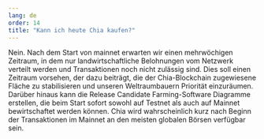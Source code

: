 ```yaml
---
lang: de
order: 14
title: "Kann ich heute Chia kaufen?"
---
```


Nein. Nach dem Start von mainnet erwarten wir einen mehrwöchigen Zeitraum, in dem nur landwirtschaftliche Belohnungen vom Netzwerk verteilt werden und Transaktionen noch nicht zulässig sind. Dies soll einen Zeitraum vorsehen, der dazu beiträgt, die der Chia-Blockchain zugewiesene Fläche zu stabilisieren und unseren Weltraumbauern Priorität einzuräumen. Darüber hinaus kann die Release Candidate Farming-Software Diagramme erstellen, die beim Start sofort sowohl auf Testnet als auch auf Mainnet bewirtschaftet werden können. Chia wird wahrscheinlich kurz nach Beginn der Transaktionen im Mainnet an den meisten globalen Börsen verfügbar sein.
